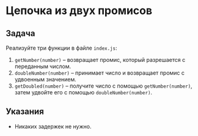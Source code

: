 # Цепочка из двух промисов

## Задача
Реализуйте три функции в файле `index.js`:
1. `getNumber(number)` – возвращает промис, который разрешается с переданным числом.
2. `doubleNumber(number)` – принимает число и возвращает промис с удвоенным значением.
3. `getDoubled(number)` – получите число c помощью `getNumber(number)`, затем удвойте его с помощью `doubleNumber(number)`.

## Указания
- Никаких задержек не нужно.